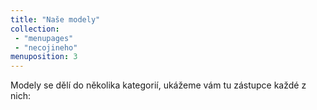 ```yaml
---
title: "Naše modely"
collection:
 - "menupages"
 - "necojineho"
menuposition: 3
---
```

Modely se dělí do několika kategorií, ukážeme vám tu zástupce každé z nich:
